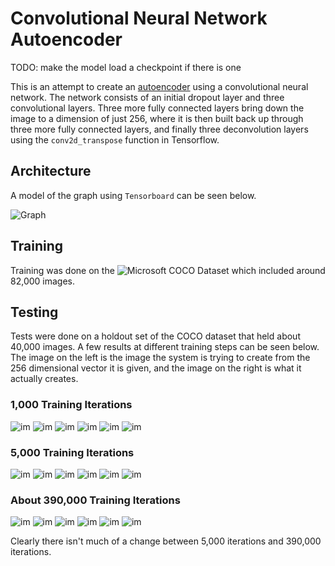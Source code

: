 # Convolutional Neural Network Autoencoder

TODO: make the model load a checkpoint if there is one

This is an attempt to create an [autoencoder](https://en.wikipedia.org/wiki/Autoencoder)
using a convolutional neural network. The network consists of an initial dropout layer and
three convolutional layers. Three more fully connected layers bring down the image to a
dimension of just 256, where it is then built back up through three more fully connected layers,
and finally three deconvolution layers using the `conv2d_transpose` function in Tensorflow.

## Architecture
A model of the graph using `Tensorboard` can be seen below.

![Graph](https://raw.githubusercontent.com/cameronfabbri/Autoencoder/master/graph.png)

## Training
Training was done on the ![Microsoft COCO Dataset](http://mscoco.org/) which included around
82,000 images.

## Testing

Tests were done on a holdout set of the COCO dataset that held about 40,000 images. A few
results at different training steps can be seen below. The image on the left is the image the
system is trying to create from the 256 dimensional vector it is given, and the image on the
right is what it actually creates.


### 1,000 Training Iterations
![im](https://github.com/cameronfabbri/Autoencoder/blob/master/test_results/step_1000/image-0.png?raw=true)
![im](https://github.com/cameronfabbri/Autoencoder/blob/master/test_results/step_1000/image-10.png?raw=true)
![im](https://github.com/cameronfabbri/Autoencoder/blob/master/test_results/step_1000/image-12.png?raw=true)
![im](https://github.com/cameronfabbri/Autoencoder/blob/master/test_results/step_1000/image-14.png?raw=true)
![im](https://github.com/cameronfabbri/Autoencoder/blob/master/test_results/step_1000/image-3.png?raw=true)
![im](https://github.com/cameronfabbri/Autoencoder/blob/master/test_results/step_1000/image-5.png?raw=true)


### 5,000 Training Iterations
![im](https://github.com/cameronfabbri/Autoencoder/blob/master/test_results/step_5000/image-0.png?raw=true)
![im](https://github.com/cameronfabbri/Autoencoder/blob/master/test_results/step_5000/image-10.png?raw=true)
![im](https://github.com/cameronfabbri/Autoencoder/blob/master/test_results/step_5000/image-12.png?raw=true)
![im](https://github.com/cameronfabbri/Autoencoder/blob/master/test_results/step_5000/image-14.png?raw=true)
![im](https://github.com/cameronfabbri/Autoencoder/blob/master/test_results/step_5000/image-3.png?raw=true)
![im](https://github.com/cameronfabbri/Autoencoder/blob/master/test_results/step_5000/image-5.png?raw=true)


### About 390,000 Training Iterations
![im](https://github.com/cameronfabbri/Autoencoder/blob/master/test_results/step_390000/image-0.png?raw=true)
![im](https://github.com/cameronfabbri/Autoencoder/blob/master/test_results/step_390000/image-10.png?raw=true)
![im](https://github.com/cameronfabbri/Autoencoder/blob/master/test_results/step_390000/image-12.png?raw=true)
![im](https://github.com/cameronfabbri/Autoencoder/blob/master/test_results/step_390000/image-14.png?raw=true)
![im](https://github.com/cameronfabbri/Autoencoder/blob/master/test_results/step_390000/image-3.png?raw=true)
![im](https://github.com/cameronfabbri/Autoencoder/blob/master/test_results/step_390000/image-5.png?raw=true)


Clearly there isn't much of a change between 5,000 iterations and 390,000 iterations.
